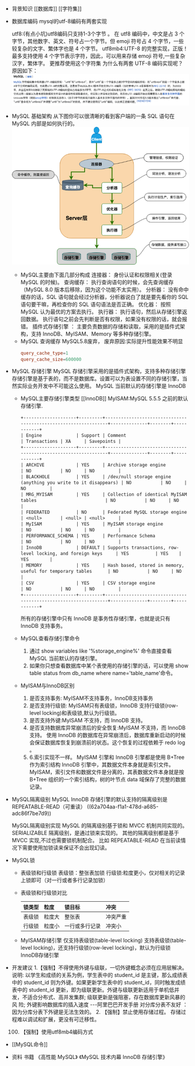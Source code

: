 - 背景知识
  [[数据库]]
  [[字符集]]
- 数据库编码
  mysql的utf-8编码有两套实现
  
  utf8:(有点小坑)utf8编码只支持1-3个字节 。 在 utf8 编码中，中文是占 3 个字节，其他数字、英文、符号占一个字节。但 emoji 符号占 4 个字节，一些较复杂的文字、繁体字也是 4 个字节。
  utf8mb4:UTF-8 的完整实现，正版！最多支持使用 4 个字节表示字符，因此，可以用来存储 emoji 符号,一些复杂汉字，繁体字。
  更推荐使用这个字符集
  为什么有两套 UTF-8 编码实现呢？ 原因如下：
  ![image.png](../assets/image_1655106456807_0.png)
- MySQL 基础架构
  从下图你可以很清晰的看到客户端的一条 SQL 语句在 MySQL 内部是如何执行的。
  ![MySQL 的一个简要架构图.png](../assets/image_1655106994116_0.png)
	- MySQL主要由下面几部分构成
	  连接器： 身份认证和权限相关(登录 MySQL 的时候)。
	  查询缓存： 执行查询语句的时候，会先查询缓存（MySQL 8.0 版本后移除，因为这个功能不太实用）。
	  分析器： 没有命中缓存的话，SQL 语句就会经过分析器，分析器说白了就是要先看你的 SQL 语句要干嘛，再检查你的 SQL 语句语法是否正确。
	  优化器： 按照 MySQL 认为最优的方案去执行。
	  执行器： 执行语句，然后从存储引擎返回数据。 执行语句之前会先判断是否有权限，如果没有权限的话，就会报错。
	  插件式存储引擎 ： 主要负责数据的存储和读取，采用的是插件式架构，支持 InnoDB、MyISAM、Memory 等多种存储引擎。
	- MySQL 查询缓存
	  MySQL5.8废弃，
	  废弃原因:实际提升性能效果不明显
	  ```mysql.cnf
	  query_cache_type=1
	  query_cache_size=600000
	  ```
- MySQL 存储引擎
  MySQL 存储引擎采用的是插件式架构，支持多种存储引擎
  存储引擎是基于表的，而不是数据库。设置可以为表设置不同的存储引擎，当然实际业务开发中不可能这么使用。
  MySQL 当前默认的存储引擎是 InnoDB
	- MySQL主要存储引擎类型
	  [[InnoDB]]
	  MyISAM:MySQL 5.5.5 之前的默认存储引擎.
	  ```
	  +--------------------+---------+----------------------------------------------------------------+--------------+--------+------------+
	  | Engine             | Support | Comment                                                        | Transactions | XA     | Savepoints |
	  +--------------------+---------+----------------------------------------------------------------+--------------+--------+------------+
	  | ARCHIVE            | YES     | Archive storage engine                                         | NO           | NO     | NO         |
	  | BLACKHOLE          | YES     | /dev/null storage engine (anything you write to it disappears) | NO           | NO     | NO         |
	  | MRG_MYISAM         | YES     | Collection of identical MyISAM tables                          | NO           | NO     | NO         |
	  | FEDERATED          | NO      | Federated MySQL storage engine                                 | <null>       | <null> | <null>     |
	  | MyISAM             | YES     | MyISAM storage engine                                          | NO           | NO     | NO         |
	  | PERFORMANCE_SCHEMA | YES     | Performance Schema                                             | NO           | NO     | NO         |
	  | InnoDB             | DEFAULT | Supports transactions, row-level locking, and foreign keys     | YES          | YES    | YES        |
	  | MEMORY             | YES     | Hash based, stored in memory, useful for temporary tables      | NO           | NO     | NO         |
	  | CSV                | YES     | CSV storage engine                                             | NO           | NO     | NO         |
	  +--------------------+---------+----------------------------------------------------------------+--------------+--------+------------+
	  ```
	  
	  所有的存储引擎中只有 InnoDB 是事务性存储引擎，也就是说只有 InnoDB 支持事务。
	- MySQL查看存储引擎命令
	  1. 通过 show variables like '%storage_engine%' 命令直接查看 MySQL 当前默认的存储引擎。
	  2. 如果你只想查看数据库中某个表使用的存储引擎的话，可以使用 show table status from db_name where name='table_name'命令。
	- MyISAM与InnoDB区别
	  1. 是否支持事务: MyISAM不支持事务，InnoDB支持事务
	  2. 是否支持行级锁: MyISAM只有表级锁，InnoDB 支持行级锁(row-level locking)和表级锁,默认为行级锁。
	  3. 是否支持外键:MyISAM 不支持，而 InnoDB 支持。
	  4. 是否支持数据库异常崩溃后的安全恢复:MyISAM 不支持，而 InnoDB 支持。
	  使用 InnoDB 的数据库在异常崩溃后，数据库重新启动的时候会保证数据库恢复到崩溃前的状态。这个恢复的过程依赖于 redo log 。
	  5. 6.索引实现不一样。
	  MyISAM 引擎和 InnoDB 引擎都是使用 B+Tree 作为索引结构
	  InnoDB 引擎中，其数据文件本身就是索引文件。
	  MyISAM，索引文件和数据文件是分离的，其表数据文件本身就是按 B+Tree 组织的一个索引结构，树的叶节点 data 域保存了完整的数据记录。
- MySQL隔离级别
  MySQL InnoDB 存储引擎的默认支持的隔离级别是 REPEATABLE-READ（可重读）
  ((62a704aa-f1a1-478d-a685-adc86f7be7d9))
  
  MySQL隔离级别实现
  MySQL 的隔离级别基于锁和 MVCC 机制共同实现的。
  SERIALIZABLE 隔离级别，是通过锁来实现的。
  其他的隔离级别都是基于 MVCC 实现,不过也需要锁机制配合。
  比如 REPEATABLE-READ 在当前读情况下需要使用加锁读来保证不会出现幻读。
- MySQL锁
	- 表级锁和行级锁
	  表级锁：整张表加锁
	  行级锁:粒度更小，仅对相关的记录上锁即可（对一行或者多行记录加锁）
	- 表级锁和行级锁对比
	  
	  |锁类型|粒度|锁目标|冲突|
	  |---|---|---|---|
	  |表级锁|粒度大|整张表|冲突严重|
	  |行级锁|粒度小|一行或多行记录|冲突小|
	- MyISAM存储引擎
	  仅支持表级锁(table-level locking)
	  支持表级锁(table-level locking)，还支持行级锁(row-level locking)，默认为行级锁
	  InnoDB存储引擎
- 开发建议
  1.【强制】不得使用外键与级联，一切外键概念必须在应用层解决。
  说明: 以学生和成绩的关系为例，学生表中的 student_id 是主键，那么成绩表中的 student_id 则为外键。如果更新学生表中的 student_id，同时触发成绩表中的 student_id 更新，即为级联更新。外键与级联更新适用于单机低并发，不适合分布式、高并发集群; 级联更新是强阻塞，存在数据库更新风暴的风 险; 外键影响数据库的插入速度
  ---阿里巴巴开发手册
  对分库分表不友好 ：因为分库分表下外键是无法生效的。
  2. 【强制】禁止使用存储过程。
  存储过程难以调试和扩展，更没有可迁移性。
  
  100. 【强制】使用utf8mb4编码方式
- [[MySQL命令]]
- 资料
  书籍
  《高性能 MySQL》
  《MySQL 技术内幕 InnoDB 存储引擎》